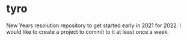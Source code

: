 # tyro
New Years resolution repository to get started early in 2021 for 2022. I would like to create a project to commit to it at least once a week.
